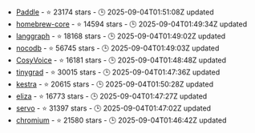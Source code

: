 - [Paddle](https://github.com/PaddlePaddle/Paddle) - ⭐ 23174 stars - 🕒 2025-09-04T01:51:08Z updated
- [homebrew-core](https://github.com/Homebrew/homebrew-core) - ⭐ 14594 stars - 🕒 2025-09-04T01:49:34Z updated
- [langgraph](https://github.com/langchain-ai/langgraph) - ⭐ 18168 stars - 🕒 2025-09-04T01:49:02Z updated
- [nocodb](https://github.com/nocodb/nocodb) - ⭐ 56745 stars - 🕒 2025-09-04T01:49:03Z updated
- [CosyVoice](https://github.com/FunAudioLLM/CosyVoice) - ⭐ 16181 stars - 🕒 2025-09-04T01:48:48Z updated
- [tinygrad](https://github.com/tinygrad/tinygrad) - ⭐ 30015 stars - 🕒 2025-09-04T01:47:36Z updated
- [kestra](https://github.com/kestra-io/kestra) - ⭐ 20615 stars - 🕒 2025-09-04T01:50:28Z updated
- [eliza](https://github.com/elizaOS/eliza) - ⭐ 16773 stars - 🕒 2025-09-04T01:47:27Z updated
- [servo](https://github.com/servo/servo) - ⭐ 31397 stars - 🕒 2025-09-04T01:47:02Z updated
- [chromium](https://github.com/chromium/chromium) - ⭐ 21580 stars - 🕒 2025-09-04T01:46:42Z updated
